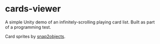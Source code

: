 # cards-viewer

A simple Unity demo of an infinitely-scrolling playing card list. Built as part of a programming test.

Card sprites by [snap2objects](https://snap2objects.com/2018/01/02/star-wars-playing-card-deck/).
